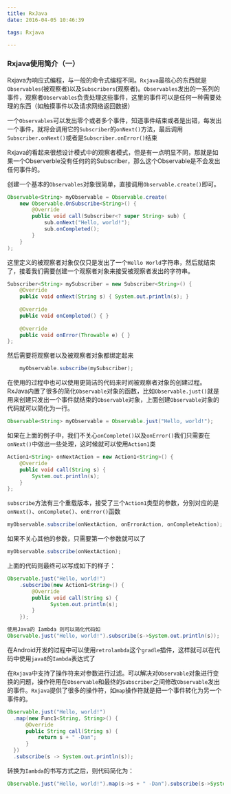 ```yaml
---
title: RxJava
date: 2016-04-05 10:46:39

tags: Rxjava  

---
```



### Rxjava使用简介（一）  

Rxjava为响应式编程，与一般的命令式编程不同。`Rxjava`最核心的东西就是`Observables`(被观察者)以及`Subscribers`(观察者)。`Observables`发出的一系列的事件，观察者`Observables`负责处理这些事件，这里的事件可以是任何一种需要处理的东西（如触摸事件以及请求网络返回数据）  

一个`Observables`可以发出零个或者多个事件，知道事件结束或者是出错，每发出一个事件，就将会调用它的`Subscriber`的`onNext()`方法，最后调用`Subscriber.onNext()`或者是`Subscriber.onError()`结束  

Rxjava的看起来很想设计模式中的观察者模式，但是有一点明显不同，那就是如果一个Observerble没有任何的的Subscriber，那么这个Observable是不会发出任何事件的。  


创建一个基本的`Observables`对象很简单，直接调用`Observable.create()`即可。    

```java
Observable<String> myObservable = Observable.create(  
    new Observable.OnSubscribe<String>() {  
        @Override  
        public void call(Subscriber<? super String> sub) {  
            sub.onNext("Hello, world!");  
            sub.onCompleted();  
        }  
    }  
); 
```  
这里定义的被观察者对象仅仅只是发出了一个`Hello World`字符串，然后就结束了，接着我们需要创建一个观察者对象来接受被观察者发出的字符串。  

```java
Subscriber<String> mySubscriber = new Subscriber<String>() {  
    @Override  
    public void onNext(String s) { System.out.println(s); }  
  
    @Override  
    public void onCompleted() { }  
  
    @Override  
    public void onError(Throwable e) { }  
};  
```  

然后需要将观察者以及被观察者对象都绑定起来    

```java
	myObservable.subscribe(mySubscriber);  
```  

在使用的过程中也可以使用更简洁的代码来时间被观察者对象的创建过程。RxJava内置了很多的简化`Observable`对象的函数，比如`Observable.just()`就是用来创建只发出一个事件就结束的`Observable`对象，上面创建`Observable`对象的代码就可以简化为一行。  

```java
Observable<String> myObservable = Observable.just("Hello, world!"); 
```   

如果在上面的例子中，我们不关心`onComplete()`以及`onError()`我们只需要在`onNext()`中做出一些处理，这时候就可以使用`Action1`类  

```java
Action1<String> onNextAction = new Action1<String>() {  
    @Override  
    public void call(String s) {  
        System.out.println(s);  
    }  
};  
```  

`subscribe`方法有三个重载版本，接受了三个`Action1`类型的参数，分别对应的是`onNext()`、`onComplete()`、`onError()`函数  

```java
myObservable.subscribe(onNextAction, onErrorAction, onCompleteAction); 
```  

如果不关心其他的参数，只需要第一个参数就可以了  

```java
myObservable.subscribe(onNextAction);  
```  
上面的代码则最终可以写成如下的样子：  

```java
Observable.just("Hello, world!")  
    .subscribe(new Action1<String>() {  
        @Override  
        public void call(String s) {  
              System.out.println(s);  
        }  
    });  

使用Java的 Iambda 则可以简化代码如
Observable.just("Hello, world!").subscribe(s->System.out.println(s));
```    

在Android开发的过程中可以使用`retrolambda`这个`gradle`插件，这样就可以在代码中使用`java8`的`Iambda`表达式了  

在`Rxjava`中支持了操作符来对参数进行过滤。可以解决对`Observable`对象进行变换的问题，操作符用在`Observable`和最终的`Subscriber`之间修改`Observable`发出的事件。`Rxjava`提供了很多的操作符，如`map`操作符就是把一个事件转化为另一个事件的。    

```java
Observable.just("Hello, world!")  
  .map(new Func1<String, String>() {  
      @Override  
      public String call(String s) {  
          return s + " -Dan";  
      }  
  })  
  .subscribe(s -> System.out.println(s));  
```   
转换为`Iambda`的书写方式之后，则代码简化为：  

```java
Observable.just("Hello, world!").map(s->s + " -Dan").subscribe(s->System.print.out(s));
```   







